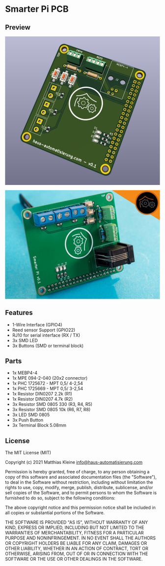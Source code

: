 # Smarter Pi PCB

## Preview

![PCB Preview](https://raw.githubusercontent.com/klein0r/pcb-smarter-pi/master/preview.png)

![PCB Photo](https://raw.githubusercontent.com/klein0r/pcb-smarter-pi/master/previewReal.jpg)

## Features

- 1-Wire Interface (GPIO4)
- Reed sensor Support (GPIO22)
- RJ10 for serial interface (RX / TX)
- 3x SMD LED
- 3x Buttons (SMD or terminal block)

## Parts

- 1x MEBP4-4
- 1x MPE 094-2-040 (20x2 connector)
- 1x PHC 1725672 - MPT 0,5/ 4-2,54
- 1x PHC 1725669 - MPT 0,5/ 3-2,54
- 1x Resistor DIN0207 2.2k (R1)
- 1x Resistor DIN0207 4.7k (R2)
- 3x Resistor SMD 0805 330 (R3, R4, R5)
- 3x Resistor SMD 0805 10k (R6, R7, R8)
- 3x LED SMD 0805
- 3x Push Button
- 3x Terminal Block 5.08mm

## License

The MIT License (MIT)

Copyright (c) 2021 Matthias Kleine <info@haus-automatisierung.com>

Permission is hereby granted, free of charge, to any person obtaining a copy
of this software and associated documentation files (the "Software"), to deal
in the Software without restriction, including without limitation the rights
to use, copy, modify, merge, publish, distribute, sublicense, and/or sell
copies of the Software, and to permit persons to whom the Software is
furnished to do so, subject to the following conditions:

The above copyright notice and this permission notice shall be included in
all copies or substantial portions of the Software.

THE SOFTWARE IS PROVIDED "AS IS", WITHOUT WARRANTY OF ANY KIND, EXPRESS OR
IMPLIED, INCLUDING BUT NOT LIMITED TO THE WARRANTIES OF MERCHANTABILITY,
FITNESS FOR A PARTICULAR PURPOSE AND NONINFRINGEMENT. IN NO EVENT SHALL THE
AUTHORS OR COPYRIGHT HOLDERS BE LIABLE FOR ANY CLAIM, DAMAGES OR OTHER
LIABILITY, WHETHER IN AN ACTION OF CONTRACT, TORT OR OTHERWISE, ARISING FROM,
OUT OF OR IN CONNECTION WITH THE SOFTWARE OR THE USE OR OTHER DEALINGS IN
THE SOFTWARE.
